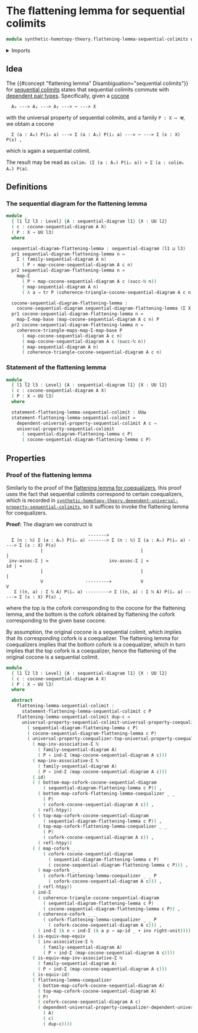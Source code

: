 # The flattening lemma for sequential colimits

```agda
module synthetic-homotopy-theory.flattening-lemma-sequential-colimits where
```

<details><summary>Imports</summary>

```agda
open import elementary-number-theory.natural-numbers

open import foundation.action-on-identifications-functions
open import foundation.dependent-pair-types
open import foundation.equivalences
open import foundation.function-types
open import foundation.functoriality-dependent-pair-types
open import foundation.homotopies
open import foundation.identity-types
open import foundation.transport-along-identifications
open import foundation.type-arithmetic-dependent-pair-types
open import foundation.universe-levels

open import synthetic-homotopy-theory.cocones-under-sequential-diagrams
open import synthetic-homotopy-theory.coforks
open import synthetic-homotopy-theory.dependent-universal-property-sequential-colimits
open import synthetic-homotopy-theory.flattening-lemma-coequalizers
open import synthetic-homotopy-theory.sequential-diagrams
open import synthetic-homotopy-theory.universal-property-coequalizers
open import synthetic-homotopy-theory.universal-property-sequential-colimits
```

</details>

## Idea

The {{#concept "flattening lemma" Disambiguation="sequential colimits"}} for
[sequential colimits](synthetic-homotopy-theory.universal-property-sequential-colimits.md)
states that sequential colimits commute with
[dependent pair types](foundation.dependent-pair-types.md). Specifically, given
a [cocone](synthetic-homotopy-theory.cocones-under-sequential-diagrams.md)

```text
  A₀ ---> A₁ ---> A₂ ---> ⋯ ---> X
```

with the universal property of sequential colimits, and a family `P : X → 𝓤`, we
obtain a cocone

```text
  Σ (a : A₀) P(i₀ a) ---> Σ (a : A₁) P(i₁ a) ---> ⋯ ---> Σ (x : X) P(x) ,
```

which is again a sequential colimit.

The result may be read as
`colimₙ (Σ (a : Aₙ) P(iₙ a)) ≃ Σ (a : colimₙ Aₙ) P(a)`.

## Definitions

### The sequential diagram for the flattening lemma

```agda
module _
  { l1 l2 l3 : Level} {A : sequential-diagram l1} {X : UU l2}
  ( c : cocone-sequential-diagram A X)
  ( P : X → UU l3)
  where

  sequential-diagram-flattening-lemma : sequential-diagram (l1 ⊔ l3)
  pr1 sequential-diagram-flattening-lemma n =
    Σ ( family-sequential-diagram A n)
      ( P ∘ map-cocone-sequential-diagram A c n)
  pr2 sequential-diagram-flattening-lemma n =
    map-Σ
      ( P ∘ map-cocone-sequential-diagram A c (succ-ℕ n))
      ( map-sequential-diagram A n)
      ( λ a → tr P (coherence-triangle-cocone-sequential-diagram A c n a))

  cocone-sequential-diagram-flattening-lemma :
    cocone-sequential-diagram sequential-diagram-flattening-lemma (Σ X P)
  pr1 cocone-sequential-diagram-flattening-lemma n =
    map-Σ-map-base (map-cocone-sequential-diagram A c n) P
  pr2 cocone-sequential-diagram-flattening-lemma n =
    coherence-triangle-maps-map-Σ-map-base P
      ( map-cocone-sequential-diagram A c n)
      ( map-cocone-sequential-diagram A c (succ-ℕ n))
      ( map-sequential-diagram A n)
      ( coherence-triangle-cocone-sequential-diagram A c n)
```

### Statement of the flattening lemma

```agda
module _
  { l1 l2 l3 : Level} {A : sequential-diagram l1} {X : UU l2}
  ( c : cocone-sequential-diagram A X)
  ( P : X → UU l3)
  where

  statement-flattening-lemma-sequential-colimit : UUω
  statement-flattening-lemma-sequential-colimit =
    dependent-universal-property-sequential-colimit A c →
    universal-property-sequential-colimit
      ( sequential-diagram-flattening-lemma c P)
      ( cocone-sequential-diagram-flattening-lemma c P)
```

## Properties

### Proof of the flattening lemma

Similarly to the proof of the
[flattening lemma for coequalizers](synthetic-homotopy-theory.flattening-lemma-coequalizers.md),
this proof uses the fact that sequential colimits correspond to certain
coequalizers, which is recorded in
[`synthetic-homotopy-theory.dependent-universal-property-sequential-colimits`](synthetic-homotopy-theory.dependent-universal-property-sequential-colimits.md),
so it suffices to invoke the flattening lemma for coequalizers.

**Proof:** The diagram we construct is

```text
                               ------->
  Σ (n : ℕ) Σ (a : Aₙ) P(iₙ a) -------> Σ (n : ℕ) Σ (a : Aₙ) P(iₙ a) ----> Σ (x : X) P(x)
             |                                     |                            |
 inv-assoc-Σ | ≃                       inv-assoc-Σ | ≃                       id | ≃
             |                                     |                            |
             V                --------->           V                            V
   Σ ((n, a) : Σ ℕ A) P(iₙ a) ---------> Σ ((n, a) : Σ ℕ A) P(iₙ a) -----> Σ (x : X) P(x) ,
```

where the top is the cofork corresponding to the cocone for the flattening
lemma, and the bottom is the cofork obtained by flattening the cofork
corresponding to the given base cocone.

By assumption, the original cocone is a sequential colimit, which implies that
its corresponding cofork is a coequalizer. The flattening lemma for coequalizers
implies that the bottom cofork is a coequalizer, which in turn implies that the
top cofork is a coequalizer, hence the flattening of the original cocone is a
sequential colimit.

```agda
module _
  { l1 l2 l3 : Level} {A : sequential-diagram l1} {X : UU l2}
  ( c : cocone-sequential-diagram A X)
  ( P : X → UU l3)
  where

  abstract
    flattening-lemma-sequential-colimit :
      statement-flattening-lemma-sequential-colimit c P
    flattening-lemma-sequential-colimit dup-c =
      universal-property-sequential-colimit-universal-property-coequalizer
        ( sequential-diagram-flattening-lemma c P)
        ( cocone-sequential-diagram-flattening-lemma c P)
        ( universal-property-coequalizer-top-universal-property-coequalizer-bottom-hom-arrow-is-equiv
          ( map-inv-associative-Σ ℕ
            ( family-sequential-diagram A)
            ( P ∘ ind-Σ (map-cocone-sequential-diagram A c)))
          ( map-inv-associative-Σ ℕ
            ( family-sequential-diagram A)
            ( P ∘ ind-Σ (map-cocone-sequential-diagram A c)))
          ( id)
          ( ( bottom-map-cofork-cocone-sequential-diagram
              ( sequential-diagram-flattening-lemma c P)) ,
            ( bottom-map-cofork-flattening-lemma-coequalizer _ _
              ( P)
              ( cofork-cocone-sequential-diagram A c)) ,
            ( refl-htpy))
          ( ( top-map-cofork-cocone-sequential-diagram
              ( sequential-diagram-flattening-lemma c P)) ,
            ( top-map-cofork-flattening-lemma-coequalizer _ _
              ( P)
              ( cofork-cocone-sequential-diagram A c)) ,
            ( refl-htpy))
          ( ( map-cofork _ _
              ( cofork-cocone-sequential-diagram
                ( sequential-diagram-flattening-lemma c P)
                ( cocone-sequential-diagram-flattening-lemma c P))) ,
            ( map-cofork _ _
              ( cofork-flattening-lemma-coequalizer _ _ P
                ( cofork-cocone-sequential-diagram A c))) ,
            ( refl-htpy))
          ( ind-Σ
            ( coherence-triangle-cocone-sequential-diagram
              ( sequential-diagram-flattening-lemma c P)
              ( cocone-sequential-diagram-flattening-lemma c P)) ,
            ( coherence-cofork _ _
              ( cofork-flattening-lemma-coequalizer _ _ P
                ( cofork-cocone-sequential-diagram A c))) ,
            ( ind-Σ (λ n → ind-Σ (λ a p → ap-id _ ∙ inv right-unit))))
          ( is-equiv-map-equiv
            ( inv-associative-Σ ℕ
              ( family-sequential-diagram A)
              ( P ∘ ind-Σ (map-cocone-sequential-diagram A c))))
          ( is-equiv-map-inv-associative-Σ ℕ
            ( family-sequential-diagram A)
            ( P ∘ ind-Σ (map-cocone-sequential-diagram A c)))
          ( is-equiv-id)
          ( flattening-lemma-coequalizer
            ( bottom-map-cofork-cocone-sequential-diagram A)
            ( top-map-cofork-cocone-sequential-diagram A)
            ( P)
            ( cofork-cocone-sequential-diagram A c)
            ( dependent-universal-property-coequalizer-dependent-universal-property-sequential-colimit
              ( A)
              ( c)
              ( dup-c))))
```
